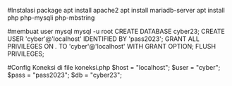 #Instalasi package
apt install apache2
apt install mariadb-server
apt install php php-mysqli php-mbstring

#membuat user mysql
mysql -u root
CREATE DATABASE cyber23;
CREATE USER 'cyber'@'localhost' IDENTIFIED BY 'pass2023';
GRANT ALL PRIVILEGES ON *.* TO 'cyber'@'localhost' WITH GRANT OPTION;
FLUSH PRIVILEGES;

#Config Koneksi di file koneksi.php
$host = "localhost";
$user = "cyber";
$pass = "pass2023";
$db   = "cyber23";


